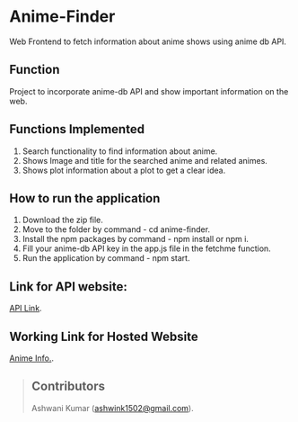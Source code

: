 # Anime-Finder
Web Frontend to fetch information about anime shows using anime db API.

## Function 
Project to incorporate anime-db API and show important information on the web.

## Functions Implemented
1. Search functionality to find information about anime.
2. Shows Image and title for the searched anime and related animes.
3. Shows plot information about a plot to get a clear idea.

## How to run the application
1. Download the zip file.
2. Move to the folder by command - cd anime-finder.
3. Install the npm packages by command - npm install or npm i.
4. Fill your anime-db API key in the app.js file in the fetchme function.
5. Run the application by command - npm start.

## Link for API website:
[API Link](https://rapidapi.com/brian.rofiq/api/anime-db/).

## Working Link for Hosted Website
[Anime Info.](https://anime-finder-plot-info.netlify.app/).

> ## Contributors
> Ashwani Kumar (ashwink1502@gmail.com).

